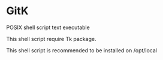 GitK
====

POSIX shell script text executable

This shell script require Tk package.

This shell script is recommended to be installed on /opt/local


